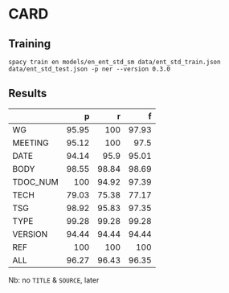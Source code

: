 # CARD

## Training

```shell script
spacy train en models/en_ent_std_sm data/ent_std_train.json data/ent_std_test.json -p ner --version 0.3.0
```

## Results

|          |      p |      r |      f |
|:---------|-------:|-------:|-------:|
| WG       |  95.95 | 100    |  97.93 |
| MEETING  |  95.12 | 100    |  97.5  |
| DATE     |  94.14 |  95.9  |  95.01 |
| BODY     |  98.55 |  98.84 |  98.69 |
| TDOC_NUM | 100    |  94.92 |  97.39 |
| TECH     |  79.03 |  75.38 |  77.17 |
| TSG      |  98.92 |  95.83 |  97.35 |
| TYPE     |  99.28 |  99.28 |  99.28 |
| VERSION  |  94.44 |  94.44 |  94.44 |
| REF      | 100    | 100    | 100    |
|ALL   |96.27  |96.43  |96.35 |


Nb: no `TITLE` & `SOURCE`, later

